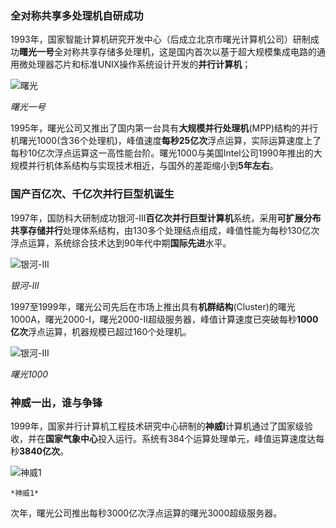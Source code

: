 ### 全对称共享多处理机自研成功
1993年，国家智能计算机研究开发中心（后成立北京市曙光计算机公司）研制成功**曙光一号**全对称共享存储多处理机，这是国内首次以基于超大规模集成电路的通用微处理器芯片和标准UNIX操作系统设计开发的**并行计算机**；

![曙光](https://p3.ssl.qhimgs1.com/sdr/400__/t018ee623cbaa0404f3.jpg "曙光一号")

  *曙光一号*

1995年，曙光公司又推出了国内第一台具有**大规模并行处理机**(MPP)结构的并行机曙光1000(含36个处理机)，峰值速度**每秒25亿次**浮点运算，实际运算速度上了每秒10亿次浮点运算这一高性能台阶。曙光1000与美国Intel公司1990年推出的大规模并行机体系结构与实现技术相近，与国外的差距缩小到**5年左右**。

### 国产百亿次、千亿次并行巨型机诞生
1997年，国防科大研制成功银河-III**百亿次并行巨型计算机**系统，采用**可扩展分布共享存储并行**处理体系结构，由130多个处理结点组成，峰值性能为每秒130亿次浮点运算，系统综合技术达到90年代中期**国际先进**水平。

![银河-III](http://n.sinaimg.cn/sinacn20108/750/w500h250/20190619/3a5d-hyrtarw0396993.jpg "银河")

  *银河-III*
  
1997至1999年，曙光公司先后在市场上推出具有**机群结构**(Cluster)的曙光1000A，曙光2000-I，曙光2000-II超级服务器，峰值计算速度已突破每秒**1000亿次**浮点运算，机器规模已超过160个处理机。

![银河-III](https://p1.ssl.qhimg.com/dr/270_500_/t01c339dcceb83e9db6.jpg?size=383x509 "曙光1000")

  *曙光1000*
  
### 神威一出，谁与争锋
1999年，国家并行计算机工程技术研究中心研制的**神威I**计算机通过了国家级验收，并在**国家气象中心**投入运行。系统有384个运算处理单元，峰值运算速度达每秒**3840亿次**。

![神威1](https://p1.ssl.qhimg.com/dr/270_500_/t016053e6c7cfe75557.jpg?size=200x152 "神威")

    *神威1*
  
次年，曙光公司推出每秒3000亿次浮点运算的曙光3000超级服务器。
  

                
